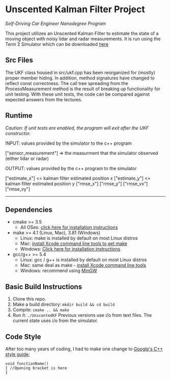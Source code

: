 # Unscented Kalman Filter Project
*Self-Driving Car Engineer Nanodegree Program*

This project utilizes an Unscented Kalman Filter to estimate the state of a moving object with noisy lidar and radar measurements.  It is run using the Term 2 Simulator which can be downloaded [here](https://github.com/udacity/self-driving-car-sim/releases)

## Src Files
The UKF class housed in src/ukf.cpp has been reorganized for (mostly) proper member hiding.  In addition, method signatures have changed to reflect const correctness.  The call tree spreading from the ProcessMeasurement method is the result of breaking up functionality for unit testing.  With these unit tests, the code can be compared against expected answers from the lectures.

## Runtime

*Caution: If unit tests are enabled, the program will exit after the UKF constructor.*

INPUT: values provided by the simulator to the c++ program

["sensor_measurement"] => the measurment that the simulator observed (either lidar or radar)


OUTPUT: values provided by the c++ program to the simulator

["estimate_x"] <= kalman filter estimated position x
["estimate_y"] <= kalman filter estimated position y
["rmse_x"]
["rmse_y"]
["rmse_vx"]
["rmse_vy"]

---

## Dependencies
* cmake >= 3.5
  * All OSes: [click here for installation instructions](https://cmake.org/install/)
* make >= 4.1 (Linux, Mac), 3.81 (Windows)
  * Linux: make is installed by default on most Linux distros
  * Mac: [install Xcode command line tools to get make](https://developer.apple.com/xcode/features/)
  * Windows: [Click here for installation instructions](http://gnuwin32.sourceforge.net/packages/make.htm)
* gcc/g++ >= 5.4
  * Linux: gcc / g++ is installed by default on most Linux distros
  * Mac: same deal as make - [install Xcode command line tools](https://developer.apple.com/xcode/features/)
  * Windows: recommend using [MinGW](http://www.mingw.org/)

## Basic Build Instructions

1. Clone this repo.
2. Make a build directory: `mkdir build && cd build`
3. Compile: `cmake .. && make`
4. Run it: `./UnscentedKF` Previous versions use i/o from text files.  The current state uses i/o
from the simulator.


## Code Style

After too many years of coding, I had to make one change to [Google's C++ style guide](https://google.github.io/styleguide/cppguide.html);

```
void functionName()
{ //Opening bracket is here
}

```